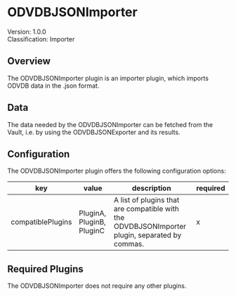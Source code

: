 # ODVDBJSONImporter
Version: 1.0.0  
Classification: Importer

Overview
-----
The ODVDBJSONImporter plugin is an importer plugin, which imports ODVDB data in the .json format.

Data
-----
The data needed by the ODVDBJSONImporter can be fetched from the Vault, i.e. by using the ODVDBJSONExporter and its results.

Configuration
-----
The ODVDBJSONImporter plugin offers the following configuration options:

| key  | value | description | required |
| ------------- | ------------- |  ------------- | ------------- |
| compatiblePlugins | PluginA, PluginB, PluginC | A list of plugins that are compatible with the ODVDBJSONImporter plugin, separated by commas. | x

Required Plugins
-----
The ODVDBJSONImporter does not require any other plugins.
